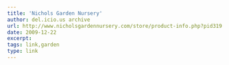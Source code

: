 ```yaml
---
title: 'Nichols Garden Nursery'
author: del.icio.us archive
url: http://www.nicholsgardennursery.com/store/product-info.php?pid319.html
date: 2009-12-22
excerpt: 
tags: link,garden
type: link
---
```

